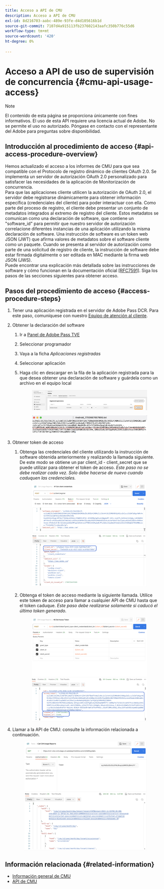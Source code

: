 ```yaml
---
title: Acceso a API de CMU
description: Acceso a API de CMU
exl-id: 8d216703-aabc-489e-93fe-d4d105616b1d
source-git-commit: 7107d4a915113fb237602143aafc350b776c55d6
workflow-type: tm+mt
source-wordcount: '420'
ht-degree: 0%

---
```


# Acceso a API de uso de supervisión de concurrencia {#cmu-api-usage-access}

>[!NOTE]
>
>El contenido de esta página se proporciona únicamente con fines informativos. El uso de esta API requiere una licencia actual de Adobe. No se permite el uso no autorizado. Póngase en contacto con el representante del Adobe para preguntas sobre disponibilidad.

## Introducción al procedimiento de acceso {#api-access-procedure-overview}

Hemos actualizado el acceso a los informes de CMU para que sea compatible con el Protocolo de registro dinámico de clientes OAuth 2.0. Se implementa un servidor de autorización OAuth 2.0 personalizado para satisfacer las necesidades de la aplicación de Monitorización de concurrencia. \
Para que las aplicaciones cliente utilicen la autorización de OAuth 2.0, el servidor debe registrarse dinámicamente para obtener información específica (credenciales del cliente) para poder interactuar con ella. Como parte del proceso de registro, el cliente debe presentar un conjunto de metadatos integrados al extremo de registro del cliente.
Estos metadatos se comunican como una declaración de software, que contiene un &quot;software_id&quot; para permitir que nuestro servidor de autorización correlacione diferentes instancias de una aplicación utilizando la misma declaración de software.
Una instrucción de software es un token web JSON (JWT) que afirma valores de metadatos sobre el software cliente como un paquete. Cuando se presenta al servidor de autorización como parte de una solicitud de registro de cliente, la instrucción de software debe estar firmada digitalmente o ser editada en MAC mediante la firma web JSON (JWS). \
Puede encontrar una explicación más detallada sobre las instrucciones de software y cómo funcionan en la documentación oficial <a href="https://datatracker.ietf.org/doc/html/rfc7591" target="_blank">[RFC7591]</a>.
Siga los pasos de las secciones siguientes para obtener acceso.

## Pasos del procedimiento de acceso {#access-procedure-steps}

1. Tener una aplicación registrada en el servidor de Adobe Pass DCR. Para este paso, comuníquese con nuestro [Equipo de atención al cliente](mailto:tve-support@adobe.com).

2. Obtener la declaración del software
   1. Ir a [Panel de Adobe Pass TVE](https://experience.adobe.com/#/pass/authentication)
   2. Seleccionar programador
   3. Vaya a la ficha *Aplicaciones registradas*
   4. Seleccionar aplicación
   5. Haga clic en descargar en la fila de la aplicación registrada para la que desea obtener una declaración de software y guárdela como un archivo en el equipo local
      <figure>
          <img src="assets/programmer-download-software-statement-button.png"
               alt="Descargar declaración de software">
      </figure>

      <figure>
          <img src="assets/software_statement_2.png"
               alt="Ejemplo de declaración de software">
      </figure>

3. Obtener token de acceso
   1. Obtenga las credenciales del cliente utilizando la instrucción de software obtenida anteriormente y realizando la llamada siguiente. De este modo se obtiene un par client_id - client_secret que se puede utilizar para obtener el token de acceso.
      *Este paso no se debe realizar cada vez. Solo debe hacerse de nuevo cuando caduquen las credenciales.*
      <figure>
          <img src="assets/dcr_request_1_get_client_credentials.png"
               alt="Obtener credenciales del cliente">
       </figure>

   2. Obtenga el token de acceso mediante la siguiente llamada. Utilice este token de acceso para llamar a cualquier API de CMU hasta que el token caduque.
      *Este paso debe realizarse solamente si caducó el último token generado.*
      <figure>
          <img src="assets/dcr_get_access_token_call.png"
               alt="Obtener token de acceso">
       </figure>

4. Llamar a la API de CMU: consulte la información relacionada a continuación.
   <figure>
          <img src="assets/call_cmu_reports_sample.png"
               alt="Llamar a API de CMU">
       </figure>

## Información relacionada {#related-information}

* [Información general de CMU](/help/concurrency-monitoring/cm-usage-reports.md)
* [API de CMU](/help/concurrency-monitoring/cmu-api.md)
